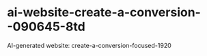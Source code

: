 # ai-website-create-a-conversion--090645-8td
AI-generated website: create-a-conversion-focused-1920
